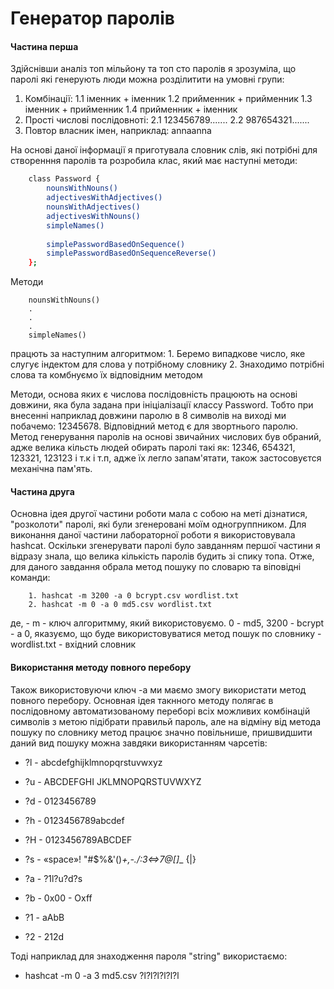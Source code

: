 # Генератор паролів

#### Частина перша

Здійснівши аналіз топ мільйону та топ сто паролів я зрозуміла, що паролі які генерують люди можна розділитити на умовні групи:
1. Комбінації:
    1.1 іменник + іменник
    1.2 прийменник + прийменник
    1.3 іменник + прийменник
    1.4 прийменник + іменник
2. Прості числові послідовноті:
    2.1 123456789.......
    2.2 987654321.......
3. Повтор власник імен, наприклад: annaanna

На основі даної інформації я приготувала словник слів, які потрібні для створенння паролів та розробила клас, який має наступні методи:

```sh
    class Password {
        nounsWithNouns()
        adjectivesWithAdjectives()
        nounsWithAdjectives()
        adjectivesWithNouns()
        simpleNames()
    
        simplePasswordBasedOnSequence()
        simplePasswordBasedOnSequenceReverse()
    };
```
Методи 

```
    nounsWithNouns()
    .
    .
    .
    simpleNames()
```
працють за наступним алгоритмом:
    1. Беремо випадкове число, яке слугує індектом для слова у потрібному словнику
    2. Знаходимо потрібні слова та комбнуємо їх відповідним методом

Методи, основа яких є числова послідовність працюють на основі довжини, яка була задана при ініціалізації классу Password. Тобто при внесенні наприклад довжини паролю в 8 символів на виході ми побачемо: 12345678. Відповідний метод є для звортнього паролю. Метод генерування паролів на основі звичайних числових був обраний, адже велика кільсть людей обирать паролі такі як: 12346, 654321, 123321, 123123 і т.к і т.п, адже їх легло запам'ятати, також застосовуєтся механічна пам'ять.

#### Частина друга

Основна ідея другої частини роботи мала с собою на меті дізнатися, "розколоти" паролі, які були згенеровані моїм одногруппником. Для виконання даної частини лабораторної роботи я використовувала hashcat. Оскільки згенерувати паролі було завданням першої частини я відразу знала, що велика кількість паролів будить зі спику топа. Отже, для даного завдання обрала метод пошуку по словарю та віповідні команди:
```
    1. hashcat -m 3200 -a 0 bcrypt.csv wordlist.txt
    2. hashcat -m 0 -a 0 md5.csv wordlist.txt
```
де, 
    - m - ключ алгоритмму, який використовуємо. 0 - md5, 3200 - bcrypt
    - a 0, яказуємо, що буде використовуватися метод пошук по словнику 
    - wordlist.txt - вхідний словник

#### Використання методу повного перебору

Також використовуючи ключ -а ми маємо змогу використати метод повного перебору. Основная ідея такнного методу полягає в послідовному автоматизованому переборі всіх можливих комбінацій символів з метою підібрати правильй пароль, але на відміну від метода пошуку по словнику метод працює значно повільнише, пришвидшити даний вид пошуку можна завдяки використанням чарсетів:

* ?l - abcdefghijklmnopqrstuvwxyz

* ?u - ABCDEFGHI JKLMNOPQRSTUVWXYZ

* ?d - 0123456789

* ?h - 0123456789abcdef

* ?H - 0123456789ABCDEF

* ?s - «space»! "#$%&'()*+,-./:3<=>7@[\]*_ {|}

* ?a - ?1l?u?d?s

* ?b - 0x00 - Oxff

* ?1 - aAbB

* ?2 - 212d

Тоді наприклад для знаходження пароля "string" використаємо:

* hashcat -m 0 -a 3 md5.csv ?l?l?l?l?l?l